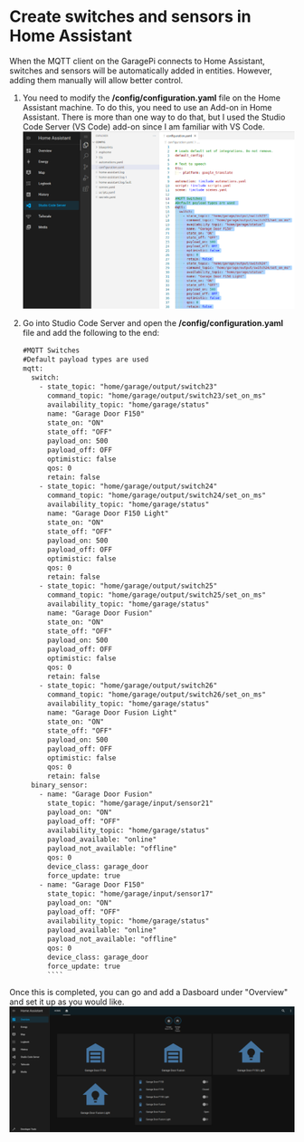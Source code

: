 # Create switches and sensors in Home Assistant

When the MQTT client on the GaragePi connects to Home Assistant, switches and sensors will be automatically added in entities.  However, adding them manually will allow better control.

1. You need to modify the **/config/configuration.yaml** file on the Home Assistant machine.  To do this, you need to use an Add-on in Home Assistant. There is more than one way to do that, but I used the Studio Code Server (VS Code) add-on since I am familiar with VS Code.  
    ![HA_Switches](Home_Assistant/images/HA_Switches.png)
2. Go into Studio Code Server and open the **/config/configuration.yaml** file and add the following to the end:

    ``` ansible
    #MQTT Switches 
    #Default payload types are used 
    mqtt:
      switch:
        - state_topic: "home/garage/output/switch23"
          command_topic: "home/garage/output/switch23/set_on_ms"
          availability_topic: "home/garage/status"
          name: "Garage Door F150"
          state_on: "ON"
          state_off: "OFF"
          payload_on: 500
          payload_off: OFF
          optimistic: false
          qos: 0
          retain: false
        - state_topic: "home/garage/output/switch24"
          command_topic: "home/garage/output/switch24/set_on_ms"
          availability_topic: "home/garage/status"
          name: "Garage Door F150 Light"
          state_on: "ON"
          state_off: "OFF"
          payload_on: 500
          payload_off: OFF
          optimistic: false
          qos: 0
          retain: false
        - state_topic: "home/garage/output/switch25"
          command_topic: "home/garage/output/switch25/set_on_ms"
          availability_topic: "home/garage/status"
          name: "Garage Door Fusion"
          state_on: "ON"
          state_off: "OFF"
          payload_on: 500
          payload_off: OFF
          optimistic: false
          qos: 0
          retain: false
        - state_topic: "home/garage/output/switch26"
          command_topic: "home/garage/output/switch26/set_on_ms"
          availability_topic: "home/garage/status"
          name: "Garage Door Fusion Light"
          state_on: "ON"
          state_off: "OFF"
          payload_on: 500
          payload_off: OFF
          optimistic: false
          qos: 0
          retain: false
      binary_sensor:
        - name: "Garage Door Fusion"
          state_topic: "home/garage/input/sensor21"
          payload_on: "ON"
          payload_off: "OFF"
          availability_topic: "home/garage/status"
          payload_available: "online"
          payload_not_available: "offline"
          qos: 0
          device_class: garage_door
          force_update: true
        - name: "Garage Door F150"
          state_topic: "home/garage/input/sensor17"
          payload_on: "ON"
          payload_off: "OFF"
          availability_topic: "home/garage/status"
          payload_available: "online"
          payload_not_available: "offline"
          qos: 0
          device_class: garage_door
          force_update: true
          ````

Once this is completed, you can go and add a Dasboard under "Overview" and set it up as you would like.  
![HA_Switches2](Home_Assistant/images/HA_Switches2.png)
